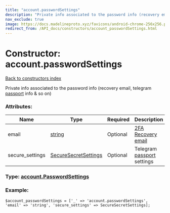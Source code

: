 ```yaml
---
title: "account.passwordSettings"
description: "Private info associated to the password info (recovery email, telegram passport info & so on)"
nav_exclude: true
image: https://docs.madelineproto.xyz/favicons/android-chrome-256x256.png
redirect_from: /API_docs/constructors/account_passwordSettings.html
---
```

# Constructor: account.passwordSettings  
[Back to constructors index](/API_docs/constructors/index.html)



Private info associated to the password info (recovery email, telegram [passport](https://core.telegram.org/passport) info &amp; so on)

### Attributes:

| Name     |    Type       | Required | Description |
|----------|---------------|----------|-------------|
|email|[string](/API_docs/types/string.html) | Optional|[2FA Recovery email](https://core.telegram.org/api/srp#email-verification)|
|secure\_settings|[SecureSecretSettings](/API_docs/types/SecureSecretSettings.html) | Optional|Telegram [passport](https://core.telegram.org/passport) settings|



### Type: [account.PasswordSettings](/API_docs/types/account.PasswordSettings.html)


### Example:

```
$account_passwordSettings = ['_' => 'account.passwordSettings', 'email' => 'string', 'secure_settings' => SecureSecretSettings];
```  
